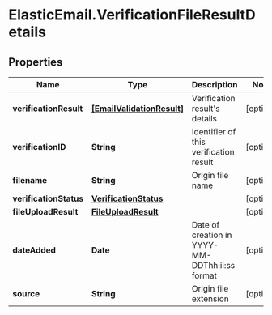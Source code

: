 # ElasticEmail.VerificationFileResultDetails

## Properties

Name | Type | Description | Notes
------------ | ------------- | ------------- | -------------
**verificationResult** | [**[EmailValidationResult]**](EmailValidationResult.md) | Verification result&#39;s details | [optional] 
**verificationID** | **String** | Identifier of this verification result | [optional] 
**filename** | **String** | Origin file name | [optional] 
**verificationStatus** | [**VerificationStatus**](VerificationStatus.md) |  | [optional] 
**fileUploadResult** | [**FileUploadResult**](FileUploadResult.md) |  | [optional] 
**dateAdded** | **Date** | Date of creation in YYYY-MM-DDThh:ii:ss format | [optional] 
**source** | **String** | Origin file extension | [optional] 


